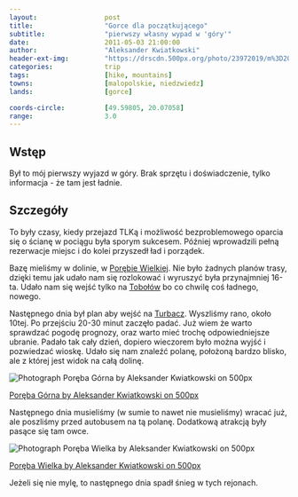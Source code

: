 ```yaml
---
layout:                 post
title:                  "Gorce dla początkującego"
subtitle:               "pierwszy własny wypad w 'góry'"
date:                   2011-05-03 21:00:00
author:                 "Aleksander Kwiatkowski"
header-ext-img:         "https://drscdn.500px.org/photo/23972019/m%3D2048/86a68c26bb4cf5b84c890ee96e4a3f1c"
categories:             trip
tags:                   [hike, mountains]
towns:                  [malopolskie, niedzwiedz]
lands:                  [gorce]

coords-circle:          [49.59805, 20.07058]
range:                  3.0
---
```


[wiki-tobolow]:         https://pl.wikipedia.org/wiki/Tobo%C5%82%C3%B3w
[wiki-poreba]:          https://pl.wikipedia.org/wiki/Por%C4%99ba_Wielka_(powiat_limanowski)
[wiki-turbacz]:         https://pl.wikipedia.org/wiki/Turbacz

Wstęp
-----

Był to mój pierwszy wyjazd w góry. Brak sprzętu i doświadczenie, tylko informacja - że tam jest ładnie.

Szczegóły
---------

To były czasy, kiedy przejazd TLKą i możliwość bezproblemowego oparcia się o ścianę w pociągu była sporym sukcesem.
Później wprowadzili pełną rezerwacje miejsc i do kolei przyszedł ład i porządek.

Bazę mieliśmy w dolinie, w [Porębie Wielkiej][wiki-poreba].
Nie było żadnych planów trasy, dzięki temu jak udało nam się rozlokować i wyruszyć była przynajmniej 16-ta. Udało nam się
wejść tylko na [Tobołów][wiki-tobolow] bo co chwilę coś ładnego, nowego.

Następnego dnia był plan aby wejść na [Turbacz][wiki-turbacz]. Wyszliśmy rano, około 10tej. Po przejściu 20-30 minut zaczęło padać.
Już wiem że warto sprawdzać pogodę prognozy, oraz warto mieć trochę odpowiedniejsze ubranie. Padało tak cały dzień, dopiero
wieczorem było można wyjść i pozwiedzać wioskę. Udało się nam znaleźć polanę, położoną bardzo blisko, ale z której jest widok
na całą dolinę.

<div class="pixels-photo">
  <p><img src="https://drscdn.500px.org/photo/29288073/m%3D900/6649c40fd373786cedbe69c5aa9448b7" alt="Photograph Poręba Górna by Aleksander Kwiatkowski on 500px"></p>
  <a href="https://500px.com/photo/29288073/por%C4%99ba-g%C3%B3rna-by-aleksander-kwiatkowski">Poręba Górna by Aleksander Kwiatkowski on 500px</a>
</div>
<script type="text/javascript" src="https://500px.com/embed.js"></script>

Następnego dnia musieliśmy (w sumie to nawet nie musieliśmy) wracać już, ale poszliśmy przed autobusem na tą polanę.
Dodatkową atrakcją były pasące się tam owce.

<div class="pixels-photo">
  <p><img src="https://drscdn.500px.org/photo/23972025/m%3D900/18b5d50d25aaa05a6840bd81c0015ac2" alt="Photograph Poręba Wielka by Aleksander Kwiatkowski on 500px"></p>
  <a href="https://500px.com/photo/23972025/por%C4%99ba-wielka-by-aleksander-kwiatkowski">Poręba Wielka by Aleksander Kwiatkowski on 500px</a>
</div>
<script type="text/javascript" src="https://500px.com/embed.js"></script>

Jeżeli się nie mylę, to następnego dnia spadł śnieg w tych rejonach.